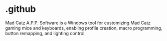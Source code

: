 # .github
Mad Catz A.P.P. Software is a Windows tool for customizing Mad Catz gaming mice and keyboards, enabling profile creation, macro programming, button remapping, and lighting control.

